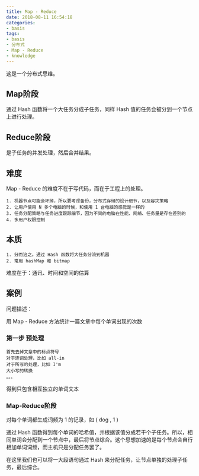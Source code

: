 ```yaml
---
title: Map - Reduce
date: 2018-08-11 16:54:18
categories:
- basis
tags:
- basis
- 分布式
- Map - Reduce
- knowledge
---
```

这是一个分布式思维。

<!-- more -->

## Map阶段

通过 Hash 函数将一个大任务分成子任务，同样 Hash 值的任务会被分到一个节点上进行处理。

## Reduce阶段

是子任务的并发处理，然后合并结果。

## 难度

Map - Reduce 的难度不在于写代码，而在于工程上的处理。

	1. 机器节点可能会坏掉，所以要考虑备份，分布式存储的设计细节，以及容灾策略
	2. 让用户使用 N 多个电脑的时候，和使用 1 台电脑的感觉是一样的
	3. 任务分配策略与任务进度跟踪细节，因为不同的电脑在性能、网络、任务量是存在差别的
	4. 多用户权限控制

## 本质

	1. 分而治之。通过 Hash 函数将大任务分流到机器
	2. 常用 hashMap 和 bitmap
	
难度在于：通讯、时间和空间的估算

## 案例

问题描述：

用 Map - Reduce 方法统计一篇文章中每个单词出现的次数

### 第一步 预处理

	首先去掉文章中的标点符号
	对于连词处理，比如 all-in
	对于所写的处理，比如 I'm
	大小写的转换
	。。。
	
得到只包含相互独立的单词文本

### Map-Reduce阶段

对每个单词都生成词频为 1 的记录，如 ( dog , 1 )

通过 Hash 函数得到每个单词的哈希值，并根据该值分成若干个子任务。所以，相同单词会分配到一个节点中，最后将节点综合。这个思想加速的是每个节点会自行相加单词词频，而主机只是分配任务罢了。

在这里我们也可以将一大段语句通过 Hash 来分配任务，让节点单独的处理子任务，最后综合。


